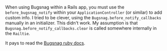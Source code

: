 When using Bugsnag within a Rails app, you must use the `before_bugsnag_notify` within your `ApplicationController` (or similar) to add custom info. I tried to be clever, using the `Bugsnag.before_notify_callbacks` manually in an initializer. This didn't work. My assumption is that `Bugsnag.before_notify_callbacks.clear` is called somewhere internally in the `Railtie`.

It pays to read the [Bugsnag ruby docs](https://bugsnag.com/docs/notifiers/ruby#sending-custom-data-with-exceptions).
